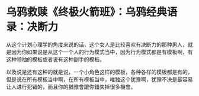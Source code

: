 # 乌鸦救赎《终极火箭班》：乌鸦经典语录：决断力

从这个计划心理学的角度来说的话，这个女人是比较喜欢有决断力的那种男人，就是因为你如果说是从这个一个人的行为模式当中，因为行为模式都是有模板啊，有这种领袖的模板或者说有这种副手的模板。

以及说是还有这种的就是说，一个小角色这样的模板，各种各样的模板都是有的，但是说在所有模板当中啊，在所有模板当中，唯独这个犹豫啊，犹豫不决是最容易让人进行犯错的，而且你的猶豫會讓你錯失掉很多機會。

